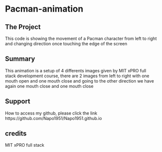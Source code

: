 <h1>Pacman-animation</h1>
<h2>The Project</h2>
<p>This code is showing the movement of a Pacman character from left to right and changing direction once touching the edge of the screen</p>
<h2>Summary</h2>
<p>This animation is a setup of 4 differents images given by MIT xPRO full stack development course, there are 2 images from left to right with one mouth open and one mouth close and going to the other direction we have again one mouth close and one mouth close</p>
<h2>Support</h2>
<p>How to access my github, please click the link https://github.com/Napo1951/Napo1951.github.io 
<h2>credits</h2>
<p>MIT xPRO full stack</p>

